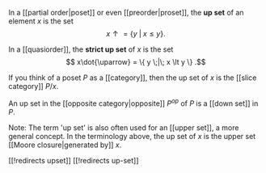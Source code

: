 In a [[partial order|poset]] or even [[preorder|proset]], the __up set__ of an element $x$ is the set
$$ x{\uparrow} = \{ y \;|\; x \leq y \} .$$

In a [[quasiorder]], the __strict up set__ of $x$ is the set
$$ x\dot{\uparrow} = \{ y \;|\; x \lt y \} .$$

If you think of a poset $P$ as a [[category]], then the up set of $x$ is the [[slice category]] $P / x$.

An up set in the [[opposite category|opposite]] $P^{op}$ of $P$ is a [[down set]] in $P$.

Note: The term 'up set' is also often used for an [[upper set]], a more general concept.  In the terminology above, the up set of $x$ is the upper set [[Moore closure|generated by]] $x$.


[[!redirects upset]]
[[!redirects up-set]]
